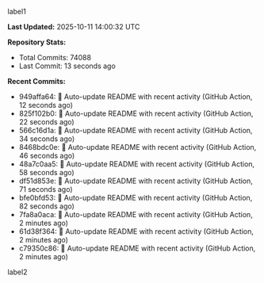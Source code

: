 
label1 
<!-- ACTIVITY_START -->
**Last Updated:** 2025-10-11 14:00:32 UTC

**Repository Stats:**
- Total Commits: 74088
- Last Commit: 13 seconds ago

**Recent Commits:**
- 949affa64: 🤖 Auto-update README with recent activity (GitHub Action, 12 seconds ago)
- 825f102b0: 🤖 Auto-update README with recent activity (GitHub Action, 22 seconds ago)
- 566c16d1a: 🤖 Auto-update README with recent activity (GitHub Action, 34 seconds ago)
- 8468bdc0e: 🤖 Auto-update README with recent activity (GitHub Action, 46 seconds ago)
- 48a7c0aa5: 🤖 Auto-update README with recent activity (GitHub Action, 58 seconds ago)
- df51d853e: 🤖 Auto-update README with recent activity (GitHub Action, 71 seconds ago)
- bfe0bfd53: 🤖 Auto-update README with recent activity (GitHub Action, 82 seconds ago)
- 7fa8a0aca: 🤖 Auto-update README with recent activity (GitHub Action, 2 minutes ago)
- 61d38f364: 🤖 Auto-update README with recent activity (GitHub Action, 2 minutes ago)
- c79350c86: 🤖 Auto-update README with recent activity (GitHub Action, 2 minutes ago)
<!-- ACTIVITY_END -->

label2
